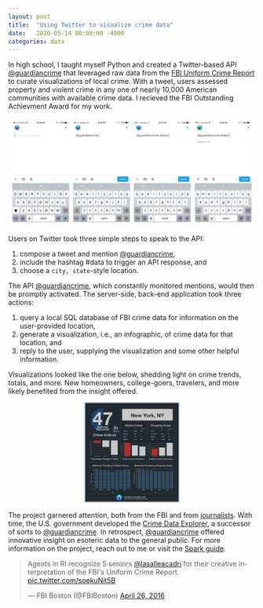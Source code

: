 ```yaml
---
layout: post
title:  "Using Twitter to visualize crime data"
date:   2020-05-14 00:00:00 -4000
categories: data
---
```


In high school, I taught myself Python and created a Twitter-based API [@guardiancrime][twitter] that leveraged raw data from the [FBI Uniform Crime Report][ucr] to curate visualizations of local crime. With a tweet, users assessed property and violent crime in any one of nearly 10,000 American communities with available crime data. I recieved the FBI Outstanding Achievment Award for my work.

<p align="center">
  <img src="/assets/guardian_twitter_screenshots.jpg" style="zoom:50%;">
</p>

Users on Twitter took three simple steps to speak to the API: 

1. compose a tweet and mention [@guardiancrime][twitter],
2. include the hashtag #data to trigger an API response, and
3. choose a `city, state`-style location.

The API [@guardiancrime][twitter], which constantly monitored mentions, would then be promptly activated. The server-side, back-end application took three actions:

1. query a local SQL database of FBI crime data for information on the user-provided location,
2. generate a visualization, i.e., an infographic, of crime data for that location, and
3. reply to the user, supplying the visualization and some other helpful information.

Visualizations looked like the one below, shedding light on crime trends, totals, and more. New homeowners, college-goers, travelers, and more likely benefited from the insight offered. 

<p align="center">
  <img src="/assets/nyc_guardian.jpeg" style="zoom:20%;">
</p>

The project garnered attention, both from the FBI and from [journalists](https://www.crimetraveller.org/2016/01/fbi-crime-statistics-guardian-crime-project/). With time, the U.S. government developed the [Crime Data Explorer][cde], a successor of sorts to [@guardiancrime][twitter]. In retrospect, [@guardiancrime][twitter] offered innovative insight on esoteric data to the general public. For more information on the project, reach out to me or visit the [Spark guide][guide]. 

<blockquote class="twitter-tweet tw-align-center"><p lang="en" dir="ltr">Agents in RI recognize 5 seniors <a href="https://twitter.com/lasalleacadri?ref_src=twsrc%5Etfw">@lasalleacadri</a> for their creative interpretation of the FBI&#39;s Uniform Crime Report. <a href="https://t.co/soekuNit5B">pic.twitter.com/soekuNit5B</a></p>&mdash; FBI Boston (@FBIBoston) <a href="https://twitter.com/FBIBoston/status/725035898333700096?ref_src=twsrc%5Etfw">April 26, 2016</a></blockquote> <script async src="https://platform.twitter.com/widgets.js" charset="utf-8"></script>



[twitter]: https://twitter.com/guardiancrime
[guide]: https://spark.adobe.com/page/PIXhJ/
[ucr]: https://www.fbi.gov/services/cjis/ucr
[cde]: https://crime-data-explorer.fr.cloud.gov/

